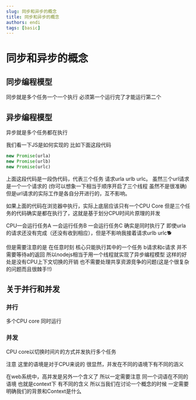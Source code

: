 ```yaml
---
slug: 同步和异步的概念
title: 同步和异步的概念
authors: endi
tags: [basic]
---
```


# 同步和异步的概念

## 同步编程模型

<p>
同步就是多个任务一个一个执行 必须第一个运行完了才能运行第二个
</p>

## 异步编程模型
<p>
异步就是多个任务都在执行

我们看一下JS是如何实现的 比如下面这段代码
```javascript
new Promise(urla)
new Promise(urlb)
new Promise(urlc)
```
上面这段代码是一段伪代码，代表三个任务 请求urla urlb urlc。
虽然三个url请求是一个一个请求的 (你可以想象一下相当于顺序开启了三个线程 虽然不是很准确)
但是url请求的实际工作是各自分开进行的，互不影响。

如果上面的代码在浏览器中执行，实际上底层应该只有一个CPU Core
但是三个任务的代码确实是都在执行了，这就是基于划分CPU时间片原理的并发

CPU一会运行任务A 一会运行任务B 一会运行任务C 确实是同时执行了
即使urla的请求还没有完成（还没有收到相应），但是不影响我接着请求urlb urlc🐕
</p>

<p>
但是需要注意的是 在任意时刻 核心只能执行其中的一个任务
b请求和c请求 并不需要等待a的返回
所以nodejs相当于用一个线程就实现了异步编程模型
这样的好处是没有CPU上下文切换的开销
也不需要处理共享资源竞争的问题(这是个很复杂的问题而且很棘手!!)
</p>


## 关于并行和并发

### 并行
多个CPU core 同时运行

### 并发
CPU core以切换时间片的方式并发执行多个任务

注意 这里的语境是对于CPU来说的
很显然，并发在不同的语境下有不同的涵义

在web系统中，高并发是另外一个含义了
所以一定需要注意 同一个词语在不同的语境 也就是context下 有不同的含义
所以当我们在讨论一个概念的时候 一定需要明确我们的背景和Context是什么